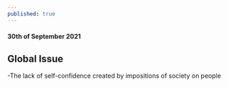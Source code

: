 ```yaml
---
published: true
---
```

#### 30th of September 2021

## Global Issue
-The lack of self-confidence created by impositions of society on people

